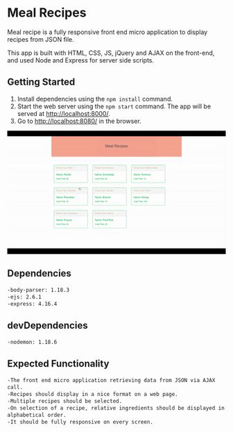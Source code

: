 # Meal Recipes

Meal recipe is a fully responsive front end micro application to display recipes from JSON file.

This app is built with HTML, CSS, JS, jQuery and AJAX on the front-end, and used Node and Express for server side scripts.

## Getting Started

1. Install dependencies using the `npm install` command.
2. Start the web server using the `npm start` command. The app will be served at <http://localhost:8000/>.
3. Go to <http://localhost:8080/> in the browser.

!["Demo"](https://github.com/bhavBains/mealRecipe-payByPhone/blob/master/media/paybyphone-%20intro.gif?raw=true)

## Dependencies

	-body-parser: 1.18.3
  	-ejs: 2.6.1
  	-express: 4.16.4
 
## devDependencies
	-nodemon: 1.18.6

## Expected Functionality
	-The front end micro application retrieving data from JSON via AJAX call.
	-Recipes should display in a nice format on a web page.
	-Multiple recipes should be selected.
	-On selection of a recipe, relative ingredients should be displayed in alphabetical order.
	-It should be fully responsive on every screen.

